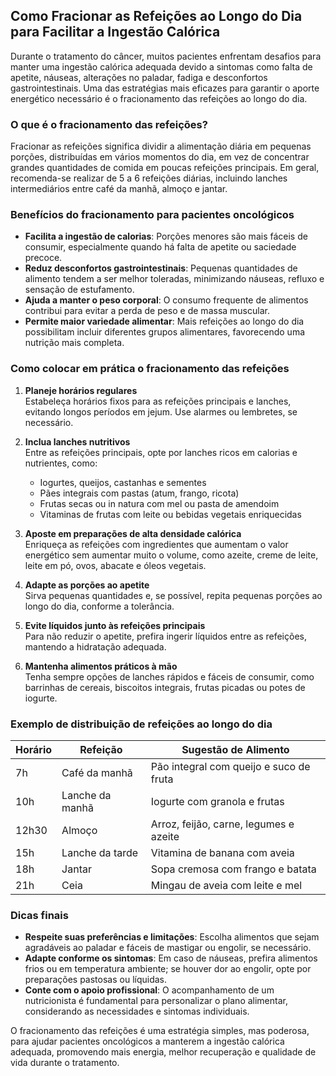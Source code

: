 
## Como Fracionar as Refeições ao Longo do Dia para Facilitar a Ingestão Calórica

Durante o tratamento do câncer, muitos pacientes enfrentam desafios para manter uma ingestão calórica adequada devido a sintomas como falta de apetite, náuseas, alterações no paladar, fadiga e desconfortos gastrointestinais. Uma das estratégias mais eficazes para garantir o aporte energético necessário é o fracionamento das refeições ao longo do dia.

### O que é o fracionamento das refeições?

Fracionar as refeições significa dividir a alimentação diária em pequenas porções, distribuídas em vários momentos do dia, em vez de concentrar grandes quantidades de comida em poucas refeições principais. Em geral, recomenda-se realizar de 5 a 6 refeições diárias, incluindo lanches intermediários entre café da manhã, almoço e jantar.

### Benefícios do fracionamento para pacientes oncológicos

- **Facilita a ingestão de calorias**: Porções menores são mais fáceis de consumir, especialmente quando há falta de apetite ou saciedade precoce.
- **Reduz desconfortos gastrointestinais**: Pequenas quantidades de alimento tendem a ser melhor toleradas, minimizando náuseas, refluxo e sensação de estufamento.
- **Ajuda a manter o peso corporal**: O consumo frequente de alimentos contribui para evitar a perda de peso e de massa muscular.
- **Permite maior variedade alimentar**: Mais refeições ao longo do dia possibilitam incluir diferentes grupos alimentares, favorecendo uma nutrição mais completa.

### Como colocar em prática o fracionamento das refeições

1. **Planeje horários regulares**  
   Estabeleça horários fixos para as refeições principais e lanches, evitando longos períodos em jejum. Use alarmes ou lembretes, se necessário.

2. **Inclua lanches nutritivos**  
   Entre as refeições principais, opte por lanches ricos em calorias e nutrientes, como:
   - Iogurtes, queijos, castanhas e sementes
   - Pães integrais com pastas (atum, frango, ricota)
   - Frutas secas ou in natura com mel ou pasta de amendoim
   - Vitaminas de frutas com leite ou bebidas vegetais enriquecidas

3. **Aposte em preparações de alta densidade calórica**  
   Enriqueça as refeições com ingredientes que aumentam o valor energético sem aumentar muito o volume, como azeite, creme de leite, leite em pó, ovos, abacate e óleos vegetais.

4. **Adapte as porções ao apetite**  
   Sirva pequenas quantidades e, se possível, repita pequenas porções ao longo do dia, conforme a tolerância.

5. **Evite líquidos junto às refeições principais**  
   Para não reduzir o apetite, prefira ingerir líquidos entre as refeições, mantendo a hidratação adequada.

6. **Mantenha alimentos práticos à mão**  
   Tenha sempre opções de lanches rápidos e fáceis de consumir, como barrinhas de cereais, biscoitos integrais, frutas picadas ou potes de iogurte.

### Exemplo de distribuição de refeições ao longo do dia

| Horário         | Refeição                | Sugestão de Alimento                        |
|-----------------|------------------------|---------------------------------------------|
| 7h              | Café da manhã          | Pão integral com queijo e suco de fruta     |
| 10h             | Lanche da manhã        | Iogurte com granola e frutas                |
| 12h30           | Almoço                 | Arroz, feijão, carne, legumes e azeite      |
| 15h             | Lanche da tarde        | Vitamina de banana com aveia                |
| 18h             | Jantar                 | Sopa cremosa com frango e batata            |
| 21h             | Ceia                   | Mingau de aveia com leite e mel             |

### Dicas finais

- **Respeite suas preferências e limitações**: Escolha alimentos que sejam agradáveis ao paladar e fáceis de mastigar ou engolir, se necessário.
- **Adapte conforme os sintomas**: Em caso de náuseas, prefira alimentos frios ou em temperatura ambiente; se houver dor ao engolir, opte por preparações pastosas ou líquidas.
- **Conte com o apoio profissional**: O acompanhamento de um nutricionista é fundamental para personalizar o plano alimentar, considerando as necessidades e sintomas individuais.

O fracionamento das refeições é uma estratégia simples, mas poderosa, para ajudar pacientes oncológicos a manterem a ingestão calórica adequada, promovendo mais energia, melhor recuperação e qualidade de vida durante o tratamento.
```
